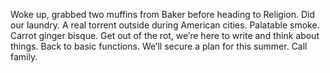 Woke up, grabbed two muffins from Baker before heading to Religion. Did our laundry. A real torrent outside during American cities. Palatable smoke. Carrot ginger bisque. Get out of the rot, we’re here to write and think about things. Back to basic functions. We’ll secure a plan for this summer. Call family.